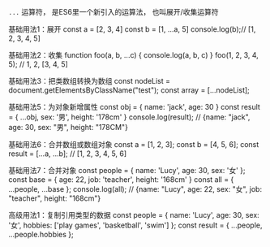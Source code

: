 ﻿`...` 运算符， 是ES6里一个新引入的运算法， 也叫展开/收集运算符

基础用法1：展开
const a = [2, 3, 4]
const b = [1, ...a, 5]
console.log(b);// [1, 2, 3, 4, 5]

基础用法2：收集
function foo(a, b, ...c) {
    console.log(a, b, c)
}
foo(1, 2, 3, 4, 5); // 1, 2, [3, 4, 5]

基础用法3：把类数组转换为数组
const nodeList = document.getElementsByClassName("test");
const array = [...nodeList];

基础用法5：为对象新增属性
const obj = { name: 'jack', age: 30 }
const result = { ...obj, sex: '男', height: '178cm' }
console.log(result); // {name: "jack", age: 30, sex: "男", height: "178CM"}

基础用法6：合并数组或数组对象
const a = [1, 2, 3];
const b = [4, 5, 6];
const result = [...a, ...b]; //  [1, 2, 3, 4, 5, 6] 

基础用法7：合并对象
const people = {
    name: 'Lucy',
    age: 30,
    sex: '女'
};
const base = {
    age: 22,
    job: 'teacher',
    height: '168cm'
}
const all = { ...people, ...base }; 
console.log(all); // {name: "Lucy", age: 22, sex: "女", job: "teacher", height: "168cm"}

高级用法1：复制引用类型的数据
const people = {
    name: 'Lucy',
    age: 30,
    sex: '女',
    hobbies: ['play games', 'basketball', 'swim']
};
const result = { ...people, ...people.hobbies };


